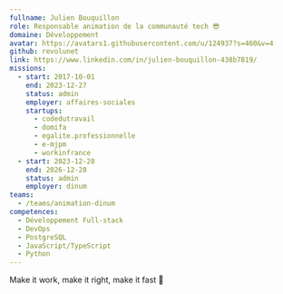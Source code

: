 ```yaml
---
fullname: Julien Bouquillon
role: Responsable animation de la communauté tech 😎
domaine: Développement
avatar: https://avatars1.githubusercontent.com/u/124937?s=460&v=4
github: revolunet
link: https://www.linkedin.com/in/julien-bouquillon-438b7819/
missions:
  - start: 2017-10-01
    end: 2023-12-27
    status: admin
    employer: affaires-sociales
    startups:
      - codedutravail
      - domifa
      - egalite.professionnelle
      - e-mjpm
      - workinfrance
  - start: 2023-12-28
    end: 2026-12-28
    status: admin
    employer: dinum
teams:
  - /teams/animation-dinum
competences:
  - Développement Full-stack
  - DevOps
  - PostgreSQL
  - JavaScript/TypeScript
  - Python
---
```

Make it work, make it right, make it fast 🚀
